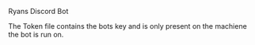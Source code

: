 Ryans Discord Bot

The Token file contains the bots key and is only present on the machiene the bot is run on.
